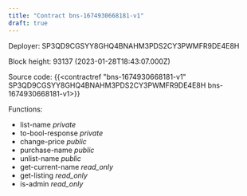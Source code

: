 ```yaml
---
title: "Contract bns-1674930668181-v1"
draft: true
---
```

Deployer: SP3QD9CGSYY8GHQ4BNAHM3PDS2CY3PWMFR9DE4E8H


 



Block height: 93137 (2023-01-28T18:43:07.000Z)

Source code: {{<contractref "bns-1674930668181-v1" SP3QD9CGSYY8GHQ4BNAHM3PDS2CY3PWMFR9DE4E8H bns-1674930668181-v1>}}

Functions:

* list-name _private_
* to-bool-response _private_
* change-price _public_
* purchase-name _public_
* unlist-name _public_
* get-current-name _read_only_
* get-listing _read_only_
* is-admin _read_only_
